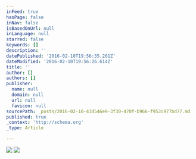 ```yaml
---
inFeed: true
hasPage: false
inNav: false
isBasedOnUrl: null
inLanguage: null
starred: false
keywords: []
description: ''
datePublished: '2016-02-10T19:56:35.261Z'
dateModified: '2016-02-10T19:56:26.614Z'
title: ''
author: []
authors: []
publisher:
  name: null
  domain: null
  url: null
  favicon: null
sourcePath: _posts/2016-02-10-43d546e9-3f30-470f-b966-f953c977bd77.md
published: true
_context: 'http://schema.org'
_type: Article

---
```

![](https://the-grid-user-content.s3-us-west-2.amazonaws.com/a8d413b6-6701-487e-8a03-4642e0d81425.jpg)
![](https://the-grid-user-content.s3-us-west-2.amazonaws.com/6cd9221c-303e-4a32-b4d4-1a546ae78288.jpg)